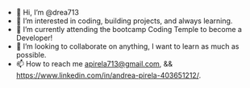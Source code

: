 - 👋 Hi, I’m @drea713
- 👀 I’m interested in coding, building projects, and always learning. 
- 🌱 I’m currently attending the bootcamp Coding Temple to become a Developer!
- 💞️ I’m looking to collaborate on anything, I want to learn as much as possible.
- 📫 How to reach me apirela713@gmail.com, && https://www.linkedin.com/in/andrea-pirela-403651212/.

<!---
drea713/drea713 is a ✨ special ✨ repository because its `README.md` (this file) appears on your GitHub profile.
You can click the Preview link to take a look at your changes.
--->
